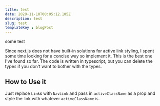 ```yaml
---
title: test
date: 2020-11-10T00:05:12.105Z
description: test
slug: test
templateKey : blogPost
---
```

some test

Since next.js does not have built-in solutions for active link styling, I spent some time looking for a concise way so implement it. This is the best one I've found so far. The code is written in typescript, but you can delete the types if you don't want to bother with the types.

## How to Use it
Just replace `Link`s with `NavLink` and pass in `activeClassName` as a prop and style the link with whatever `activeClassName` is.